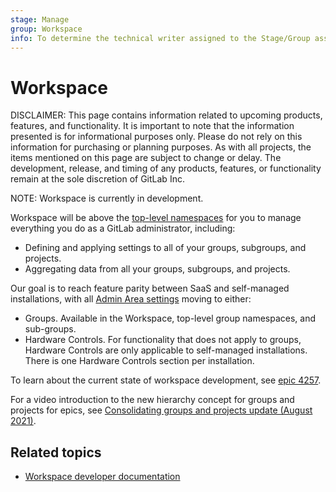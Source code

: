 ```yaml
---
stage: Manage
group: Workspace
info: To determine the technical writer assigned to the Stage/Group associated with this page, see https://about.gitlab.com/handbook/product/ux/technical-writing/#assignments
---
```


# Workspace

DISCLAIMER:
This page contains information related to upcoming products, features, and functionality.
It is important to note that the information presented is for informational purposes only.
Please do not rely on this information for purchasing or planning purposes.
As with all projects, the items mentioned on this page are subject to change or delay.
The development, release, and timing of any products, features, or functionality remain at the
sole discretion of GitLab Inc.

NOTE:
Workspace is currently in development.

Workspace will be above the [top-level namespaces](../namespace/index.md) for you to manage
everything you do as a GitLab administrator, including:

- Defining and applying settings to all of your groups, subgroups, and projects.
- Aggregating data from all your groups, subgroups, and projects.

Our goal is to reach feature parity between SaaS and self-managed installations, with all
[Admin Area settings](/ee/user/admin_area/settings/index.md) moving to either:

- Groups. Available in the Workspace, top-level group namespaces, and sub-groups.
- Hardware Controls. For functionality that does not apply to groups, Hardware Controls are only
  applicable to self-managed installations. There is one Hardware Controls section per installation.

To learn about the current state of workspace development,
see [epic 4257](https://gitlab.com/groups/gitlab-org/-/epics/4257).

<i class="fa fa-youtube-play youtube" aria-hidden="true"></i>
For a video introduction to the new hierarchy concept for groups and projects for epics, see
[Consolidating groups and projects update (August 2021)](https://www.youtube.com/watch?v=fE74lsG_8yM).

## Related topics

- [Workspace developer documentation](../../development/workspace/index.md)
